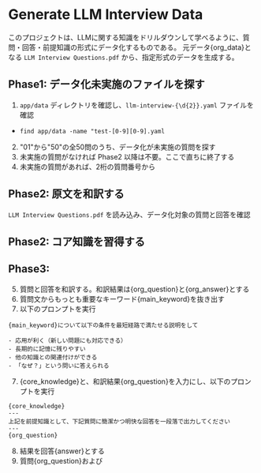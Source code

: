 # Generate LLM Interview Data

このプロジェクトは、LLMに関する知識をドリルダウンして学べるように、質問・回答・前提知識の形式にデータ化するものである。
元データ{org_data}となる `LLM Interview Questions.pdf` から、指定形式のデータを生成する。

## Phase1: データ化未実施のファイルを探す

1. `app/data` ディレクトリを確認し、`llm-interview-{\d{2}}.yaml` ファイルを確認
  - `find app/data -name "test-[0-9][0-9].yaml`
2. "01"から"50"の全50問のうち、データ化が未実施の質問を探す
3. 未実施の質問がなければ Phase2 以降は不要。ここで直ちに終了する
4. 未実施の質問があれば、2桁の質問番号から

## Phase2: 原文を和訳する

`LLM Interview Questions.pdf` を読み込み、データ化対象の質問と回答を確認

## Phase2: コア知識を習得する

## Phase3: 



5. 質問と回答を和訳する。和訳結果は{org_question}と{org_answer}とする
6. 質問文からもっとも重要なキーワード{main_keyword}を抜き出す
6. 以下のプロンプトを実行

```
{main_keyword}について以下の条件を最短経路で満たせる説明をして

- 応用が利く（新しい問題にも対応できる）
- 長期的に記憶に残りやすい
- 他の知識との関連付けができる
- 「なぜ？」という問いに答えられる
```

7. {core_knowledge}と、和訳結果{org_question}を入力にし、以下のプロンプトを実行

```
{core_knowledge}
---
上記を前提知識として、下記質問に簡潔かつ明快な回答を一段落で出力してください
---
{org_question}
```

8. 結果を回答{answer}とする
9. 質問{org_question}および
